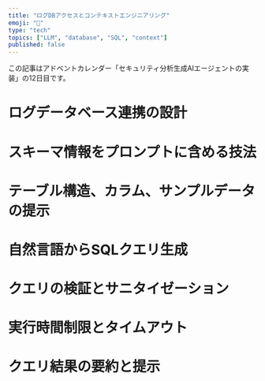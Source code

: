 ```yaml
---
title: "ログDBアクセスとコンテキストエンジニアリング"
emoji: "🤖"
type: "tech"
topics: ["LLM", "database", "SQL", "context"]
published: false
---
```


この記事はアドベントカレンダー「セキュリティ分析生成AIエージェントの実装」の12日目です。

# ログデータベース連携の設計

# スキーマ情報をプロンプトに含める技法

# テーブル構造、カラム、サンプルデータの提示

# 自然言語からSQLクエリ生成

# クエリの検証とサニタイゼーション

# 実行時間制限とタイムアウト

# クエリ結果の要約と提示
